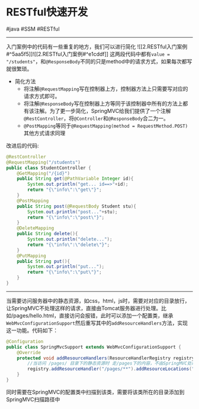 
# RESTful快速开发
#java  #SSM  #RESTful 

---
入门案例中的代码有一些重复的地方，我们可以进行简化
![[2.RESTful入门案例#^5aa5f5]]![[2.RESTful入门案例#^e1cddf]]
这两段代码中都有`value = "/students"`，和`@ResponseBody`不同的只是method中的请求方式，如果每次都写就很繁琐。

- 简化方法
	- 将注解`@RequestMapping`写在控制器上方，控制器方法上只需要写对应的请求方式即可。
	- 将注解`@ResponseBody`写在控制器上方等同于该控制器中所有的方法上都有该注解。为了更一步简化，SpringMVC给我们提供了一个注解`@RestController`，将`@Controller`和`@ResponseBody`合二为一。
	- `@PostMapping`等同于`@RequestMapping(method = RequestMethod.POST)`其他方式请求同理

改进后的代码:
```java
@RestController  
@RequestMapping("/students")  
public class StudentController {   
    @GetMapping("/{id}")
    public String get(@PathVariable Integer id){  
        System.out.println("get... id==>"+id);  
        return "{\"info\":\"get\"}";  
    }    
    @PostMapping  
    public String post(@RequestBody Student stu){  
        System.out.println("post..."+stu);  
        return "{\"info\":\"post\"}";  
    }    
    @DeleteMapping  
    public String delete(){  
        System.out.println("delete...");  
        return "{\"info\":\"delete\"}";  
    }  
    @PutMapping  
    public String put(){  
        System.out.println("put...");  
        return "{\"info\":\"put\"}";  
    }
}
```

---
当需要访问服务器中的静态资源，如css，html，js时，需要对对应的目录放行，让SpringMVC不处理这样的请求，直接由Tomcat服务器进行处理。比如/pages/hello.html，直接访问会报错，此时可以添加一个配置类，继承`WebMvcConfigurationSupport`然后重写其中的`addResourceHandlers`方法，实现这一功能。代码如下：
```java
@Configuration  
public class SpringMvcSupport extends WebMvcConfigurationSupport {  
    @Override  
    protected void addResourceHandlers(ResourceHandlerRegistry registry) {  
        //当访问 /pages/ 目录下的静态资源时 走/pages下的内容，不由SpringMVC处理  
        registry.addResourceHandler("/pages/**").addResourceLocations("/pages/");  
    }
}
```
同时需要在SpringMVC的配置类中扫描到该类，需要将该类所在的目录添加到SpringMVC扫描路径中